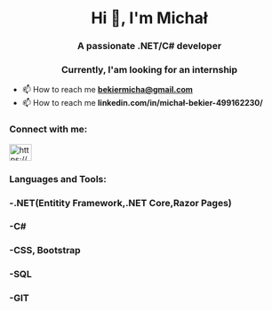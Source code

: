 <h1 align="center">Hi 👋, I'm Michał</h1>
<h3 align="center">A passionate .NET/C# developer</h3>
<h3 align="center">Currently, I'am looking for an internship</h3>

- 📫 How to reach me **bekiermicha@gmail.com**
- 📫 How to reach me **linkedin.com/in/michał-bekier-499162230/**

<h3 align="left">Connect with me:</h3>
<p align="left">
<a href="https://linkedin.com/in/https://www.linkedin.com/in/micha%c5%82-bekier-499162230/" target="blank"><img align="center" src="https://raw.githubusercontent.com/rahuldkjain/github-profile-readme-generator/master/src/images/icons/Social/linked-in-alt.svg" alt="https://www.linkedin.com/in/micha%c5%82-bekier-499162230/" height="30" width="40" /></a>
</p>

<h3 align="left">Languages and Tools:</h3>
<h3 align="left">-.NET(Entitity Framework,.NET Core,Razor Pages)</h3>
<h3 align="left">-C#</h3>
<h3 align="left">-CSS, Bootstrap</h3>
<h3 align="left">-SQL</h3>
<h3 align="left">-GIT</h3>
